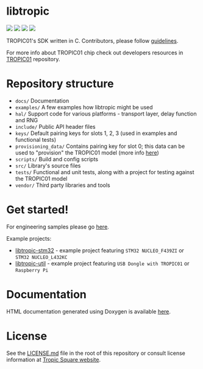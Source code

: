# libtropic

![](https://github.com/tropicsquare/libtropic/actions/workflows/unit_tests.yml/badge.svg) ![](https://github.com/tropicsquare/libtropic/actions/workflows/integration_tests.yml/badge.svg) ![](https://github.com/tropicsquare/libtropic/actions/workflows/build_docs.yml/badge.svg) ![](https://tropic-gitlab.corp.sldev.cz/internal/sw-design/libtropic/badges/master/coverage.svg)

TROPIC01's SDK written in C. Contributors, please follow [guidelines](https://github.com/tropicsquare/libtropic/blob/master/CONTRIBUTING.md).


For more info about TROPIC01 chip check out developers resources in [TROPIC01](https://github.com/tropicsquare/tropic01) repository.


# Repository structure
* `docs/` Documentation
* `examples/` A few examples how libtropic might be used
* `hal/` Support code for various platforms - transport layer, delay function and RNG
* `include/` Public API header files
* `keys/` Default pairing keys for slots 1, 2, 3 (used in examples and functional tests)
* `provisioning_data/` Contains pairing key for slot 0; this data can be used to "provision" the TROPIC01 model (more info [here](tests/model_based_project/README.md))
* `scripts/` Build and config scripts
* `src/` Library's source files
* `tests/` Functional and unit tests, along with a project for testing against the TROPIC01 model
* `vendor/` Third party libraries and tools

# Get started!

For engineering samples please go [here](https://tropicsquare.com/tropic01).

Example projects:

* [libtropic-stm32](https://github.com/tropicsquare/libtropic-stm32) - example project featuring `STM32 NUCLEO_F439ZI` or `STM32 NUCLEO_L432KC`
* [libtropic-util](https://github.com/tropicsquare/libtropic-util) - example project featuring `USB Dongle with TROPIC01` or `Raspberry Pi`


# Documentation

HTML documentation generated using Doxygen is available [here](https://tropicsquare.github.io/libtropic/).

# License

See the [LICENSE.md](LICENSE.md) file in the root of this repository or consult license information at [Tropic Square website](http:/tropicsquare.com/license).

